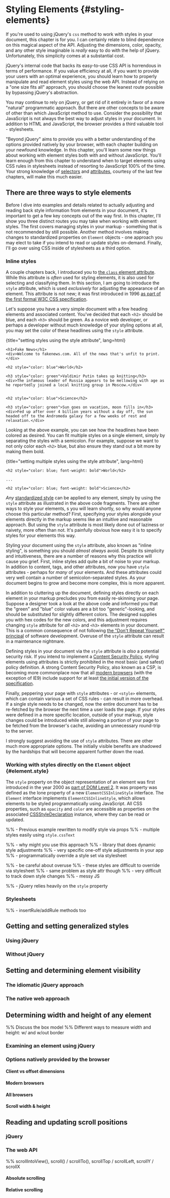 # Styling Elements {#styling-elements}

If you're used to using jQuery's `css` method to work with styles in your document, this chapter is for you. I can certainly relate to blind dependence on this magical aspect of the API. Adjusting the dimensions, color, opacity, and any other style imaginable is _really_ easy to do with the help of jQuery. Unfortunately, this simplicity comes at a substantial cost.

jQuery's internal code that backs its easy-to-use CSS API is horrendous in terms of performance. If you value efficiency at all, if you want to provide your users with an optimal experience, you should learn how to properly manipulate and read element styles using the web API. Instead of relying on a "one size fits all" approach, you should choose the leanest route possible by bypassing jQuery's abstraction.

You may continue to rely on jQuery, or get rid of it entirely in favor of a more "natural" programmatic approach. But there are other concepts to be aware of other than which JavaScript method to use. Consider the possibility that JavaScript is not always the best way to adjust styles in your document. In addition to HTML and JavaScript, the browser provides a third valuable tool - stylesheets.

"Beyond jQuery" aims to provide you with a better understanding of the options provided natively by your browser, with each chapter building on your newfound knowledge. In this chapter, you'll learn some new things about working with element styles both with and without JavaScript. You'll learn enough from this chapter to understand when to target elements using CSS rules in stylesheets instead of resorting to JavaScript 100% of the time. Your strong knowledge of [selectors](#finding-elements) and [attributes](#element-attributes), courtesy of the last few chapters, will make this much easier.


## There are three ways to style elements

Before I dive into examples and details related to actually adjusting and reading back style information from elements in your document, it's important to get a few key concepts out of the way first. In this chapter, I'll show you three distinct routes you may take when working with element styles. The first covers managing styles in your markup - something that is not recommended by still possible. Another method involves making changes to standardized properties on `Element` objects - one approach you may elect to take if you intend to read or update styles on-demand. Finally, I'll go over using CSS inside of stylesheets as a third option.


### Inline styles

A couple chapters back, I introduced you to [the `class` element attribute](#class-attributes). While this attribute is _often_ used for styling elements, it is also used for selecting and classifying them. In this section, I am going to introduce the `style` attribute, which is used _exclusively_ for adjusting the appearance of an element. This attribute is not new; it was first introduced in 1996 [as part of the first formal W3C CSS specification][css1-style].

Let's suppose you have a very simple document with a few heading elements and associated content. You've decided that each `<h2>` should be blue, and each `<h3>` should be green. As a novice web developer, or perhaps a developer without much knowledge of your styling options at all, you may set the color of these headlines using the `style` attribute.

{title="setting styles using the style attribute", lang=html}
~~~~~~~
<h1>Fake News</h1>
<div>Welcome to fakenews.com. All of the news that's unfit to print.</div>

<h2 style="color: blue">World</h2>

<h3 style="color: green">Valdimir Putin takes up knitting</h3>
<div>The infamous leader of Russia appears to be mellowing with age as he reportedly joined a local knitting group in Moscow.</div>


<h2 style="color: blue">Science</h2>

<h3 style="color: green">Sun goes on vacation, moon fills in</h3>
<div>Fed up after over 4 billion years without a day off, the sun headed off to the Andromeda galaxy for a few weeks of rest and relaxation.</div>
~~~~~~~

Looking at the above example, you can see how the headlines have been colored as desired. You can fit multiple styles on a single element, simply by separating the styles with a semicolon. For example, suppose we want to not only color each `<h2>` blue, but also ensure they stand out a bit more by making them bold.

{title="setting multiple styles using the style attribute", lang=html}
~~~~~~~
<h2 style="color: blue; font-weight: bold">World</h2>

...

<h2 style="color: blue; font-weight: bold">Science</h2>
~~~~~~~

_Any_ [standardized style][css2] can be applied to any element, simply by using the `style` attribute as illustrated in the above code fragments. There are other ways to style your elements, s you will learn shortly, so why would anyone choose this particular method? First, specifying your styles alongside your elements directly in the markup seems like an intuitive and reasonable approach. But using the `style` attribute is most likely done out of laziness or naivety, more often than not. It's painfully obvious how easy it is to specify styles for your elements this way.

Styling your document using the `style` attribute, also known as "inline styling", is something you should _almost always_ avoid. Despite its simplicity and intuitiveness, there are a number of reasons why this practice will cause you grief. First, inline styles add quite a bit of noise to your markup. In addition to content, tags, and other attributes, now you have `style` attributes - perhaps for _many_ of your elements. And these attributes could very well contain a number of semicolon-separated styles. As your document begins to grow and become more complex, this is more apparent.

In addition to cluttering up the document, defining styles directly on each element in your markup precludes you from easily re-skinning your page. Suppose a designer took a look at the above code and informed you that the "green" and "blue" color values are a bit too "generic"-looking, and should be substituted for slightly different colors. The designed supplies you with hex codes for the new colors, and this adjustment requires changing `style` attribute for _all_ `<h2>` and `<h3>` elements in your document. This is a common consequence of not following [the "Don't Repeat Yourself" principal][dry] of software development. Overuse of the `style` attribute can result in a maintenance nightmare.

Defining styles in your document via the `style` attribute is _also_ a potential security risk. If you intend to implement a [Content Security Policy][csp-mdn], styling elements using attributes is strictly prohibited in the most basic (and safest) policy definition. A strong Content Security Policy, also known as a CSP, is becoming more commonplace now that all [modern browsers](#modern-browsers) (with the exception of IE9) include support for at least [the initial version of the specification][csp-w3c].

Finally, peppering your page with `style` attributes - or `<style>` elements, which can contain various a set of CSS rules - can result in more overhead. If a single style needs to be changed, now the entire document has to be re-fetched by the browser the next time a user loads the page. If your styles were defined in a more specific location, outside of your markup, style changes could be introduced while still allowing a portion of your page to be fetched from the browser's cache, avoiding an unnecessary round-trip to the server.

I strongly suggest avoiding the use of `style` attributes. There are other much more appropriate options. The initially visible benefits are shadowed by the hardships that will become apparent further down the road.


### Working with styles directly on the `Element` object {#element.style}

The `style` property on the object representation of an element was first introduced in the year 2000 as [part of DOM Level 2][dom2-style]. It was property was defined as the lone property of a new `ElementCSSInlineStyle` interface. The `Element` interface implements `ElementCSSInlineStyle`, which allows elements to be styled programmatically using JavaScript. All CSS properties, such as `opacity` and `color` are accessible as properties on the associated [CSSStyleDeclaration][dom2-cssstyledeclaration] instance, where they can be read or updated.

%% - Previous example rewritten to modify style via props
%% - multiple styles easily using `style.cssText`

%% - why might you use this approach
%%  - library that does dynamic style adjustments
%%  - very specific one-off style adjustments in your app
%%  - programmatically override a style set via stylesheet

%% - be careful about overuse
%%  - these styles are difficult to override via stylesheet
%%    - same problem as style attr though
%%  - very difficult to track down style changes
%%  - messy JS

%% - jQuery relies heavily on the `style` property


### Stylesheets

%% - insertRule/addRule methods too

## Getting and setting generalized styles

### Using jQuery

### Without jQuery


## Setting and determining element visibility

### The idiomatic jQuery approach

### The native web approach


## Determining width and height of any element

%% Discuss the box model
%% Different ways to measure width and height: w/ and w/out border

### Examining an element using jQuery


### Options natively provided by the browser

#### Client vs offset dimensions

#### Modern browsers

#### All browsers

#### Scroll width & height


## Reading and updating scroll positions

### jQuery

### The web API

%% scrollIntoView(), scroll() / scrollTo(), scrollTop / scrollLeft, scrollY / scrollX

#### Absolute scrolling

#### Relative scrolling


[csp-mdn]: https://developer.mozilla.org/en-US/docs/Web/Security/CSP/Introducing_Content_Security_Policy

[csp-w3c]: http://www.w3.org/TR/2012/CR-CSP-20121115/

[css1-style]: http://www.w3.org/TR/REC-CSS1/#containment-in-html

[css2]: http://www.w3.org/TR/CSS2/

[dom2-cssstyledeclaration]: http://www.w3.org/TR/DOM-Level-2-Style/css.html#CSS-CSSStyleDeclaration

[dom2-style]: http://www.w3.org/TR/DOM-Level-2-Style/css.html#CSS-ElementCSSInlineStyle

[dry]: http://www.artima.com/intv/dry.html
